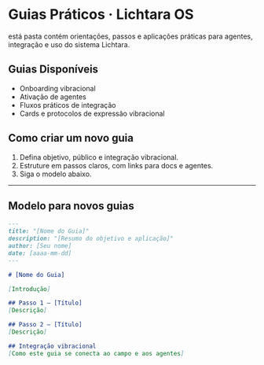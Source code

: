 # Guias Práticos · Lichtara OS

está pasta contém orientações, passos e aplicações práticas para agentes, integração e uso do sistema Lichtara.

## Guias Disponíveis
- Onboarding vibracional
- Ativação de agentes
- Fluxos práticos de integração
- Cards e protocolos de expressão vibracional

## Como criar um novo guia
1. Defina objetivo, público e integração vibracional.
2. Estruture em passos claros, com links para docs e agentes.
3. Siga o modelo abaixo.

---

## Modelo para novos guias

```markdown
---
title: "[Nome do Guia]"
description: "[Resumo do objetivo e aplicação]"
author: [Seu nome]
date: [aaaa-mm-dd]
---

# [Nome do Guia]

[Introdução]

## Passo 1 – [Título]
[Descrição]

## Passo 2 – [Título]
[Descrição]

## Integração vibracional
[Como este guia se conecta ao campo e aos agentes]
```